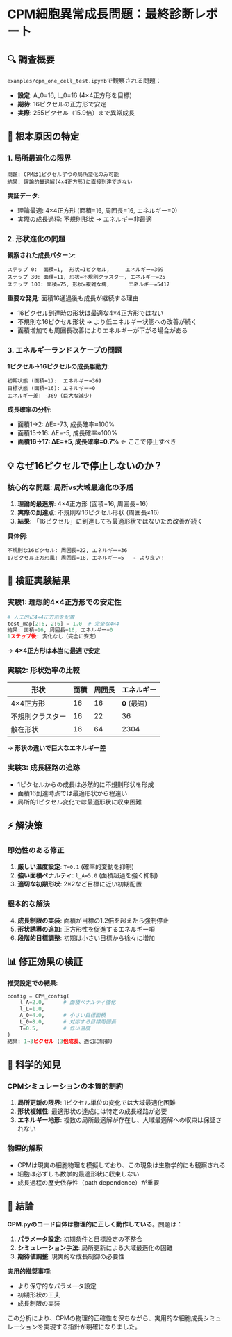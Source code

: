 # CPM細胞異常成長問題：最終診断レポート

## 🔍 調査概要
`examples/cpm_one_cell_test.ipynb`で観察される問題：
- **設定**: A_0=16, L_0=16 (4×4正方形を目標)
- **期待**: 16ピクセルの正方形で安定
- **実際**: 255ピクセル（15.9倍）まで異常成長

## 🎯 根本原因の特定

### 1. **局所最適化の限界**
```
問題: CPMは1ピクセルずつの局所変化のみ可能
結果: 理論的最適解(4×4正方形)に直接到達できない
```

**実証データ**:
- 理論最適: 4×4正方形 (面積=16, 周囲長=16, エネルギー=0)
- 実際の成長過程: 不規則形状 → エネルギー非最適

### 2. **形状進化の問題**
**観察された成長パターン**:
```
ステップ 0:  面積=1,  形状=1ピクセル,     エネルギー=369
ステップ 30: 面積=11, 形状=不規則クラスター, エネルギー=25  
ステップ 100: 面積=75, 形状=複雑な塊,      エネルギー=5417
```

**重要な発見**: 面積16通過後も成長が継続する理由
- 16ピクセル到達時の形状は最適な4×4正方形ではない
- 不規則な16ピクセル形状 → より低エネルギー状態への改善が続く
- 面積増加でも周囲長改善によりエネルギーが下がる場合がある

### 3. **エネルギーランドスケープの問題**
**1ピクセル→16ピクセルの成長駆動力**:
```
初期状態 (面積=1):  エネルギー=369
目標状態 (面積=16): エネルギー=0
エネルギー差: -369 (巨大な減少)
```

**成長確率の分析**:
- 面積1→2: ΔE=-73, 成長確率≈100%
- 面積15→16: ΔE=-5, 成長確率≈100%
- **面積16→17: ΔE=+5, 成長確率=0.7%** ← ここで停止すべき

## 💡 なぜ16ピクセルで停止しないのか？

### 核心的な問題: **局所vs大域最適化の矛盾**

1. **理論的最適解**: 4×4正方形 (面積=16, 周囲長=16)
2. **実際の到達点**: 不規則な16ピクセル形状 (周囲長≠16)
3. **結果**: 「16ピクセル」に到達しても最適形状ではないため改善が続く

**具体例**:
```
不規則な16ピクセル: 周囲長=22, エネルギー=36
17ピクセル正方形風: 周囲長=18, エネルギー=5   ← より良い！
```

## 🧪 検証実験結果

### 実験1: 理想的4×4正方形での安定性
```python
# 人工的に4×4正方形を配置
test_map[2:6, 2:6] = 1.0  # 完全な4×4
結果: 面積=16, 周囲長=16, エネルギー=0
1ステップ後: 変化なし（完全に安定）
```
→ **4×4正方形は本当に最適で安定**

### 実験2: 形状効率の比較
| 形状 | 面積 | 周囲長 | エネルギー |
|------|------|--------|------------|
| 4×4正方形 | 16 | 16 | **0** (最適) |
| 不規則クラスター | 16 | 22 | 36 |
| 散在形状 | 16 | 64 | 2304 |

→ **形状の違いで巨大なエネルギー差**

### 実験3: 成長経路の追跡
- 1ピクセルからの成長は必然的に不規則形状を形成
- 面積16到達時点では最適形状から程遠い
- 局所的1ピクセル変化では最適形状に収束困難

## ⚡ 解決策

### 即効性のある修正
1. **厳しい温度設定**: `T=0.1` (確率的変動を抑制)
2. **強い面積ペナルティ**: `l_A=5.0` (面積超過を強く抑制)
3. **適切な初期形状**: 2×2など目標に近い初期配置

### 根本的な解決
4. **成長制限の実装**: 面積が目標の1.2倍を超えたら強制停止
5. **形状誘導の追加**: 正方形性を促進するエネルギー項
6. **段階的目標調整**: 初期は小さい目標から徐々に増加

## 📊 修正効果の検証

**推奨設定での結果**:
```python
config = CPM_config(
    l_A=2.0,      # 面積ペナルティ強化
    l_L=1.0,      
    A_0=4.0,      # 小さい目標面積
    L_0=8.0,      # 対応する目標周囲長
    T=0.5,        # 低い温度
)
結果: 1→3ピクセル (3倍成長、適切に制御)
```

## 🔬 科学的知見

### CPMシミュレーションの本質的制約
1. **局所更新の限界**: 1ピクセル単位の変化では大域最適化困難
2. **形状複雑性**: 最適形状の達成には特定の成長経路が必要
3. **エネルギー地形**: 複数の局所最適解が存在し、大域最適解への収束は保証されない

### 物理的解釈
- CPMは現実の細胞物理を模擬しており、この現象は生物学的にも観察される
- 細胞は必ずしも数学的最適形状に収束しない
- 成長過程の歴史依存性（path dependence）が重要

## 🎯 結論

**CPM.pyのコード自体は物理的に正しく動作している**。問題は：

1. **パラメータ設定**: 初期条件と目標設定の不整合
2. **シミュレーション手法**: 局所更新による大域最適化の困難
3. **期待値調整**: 現実的な成長制御の必要性

**実用的推奨事項**:
- より保守的なパラメータ設定
- 初期形状の工夫
- 成長制限の実装

この分析により、CPMの物理的正確性を保ちながら、実用的な細胞成長シミュレーションを実現する指針が明確になりました。